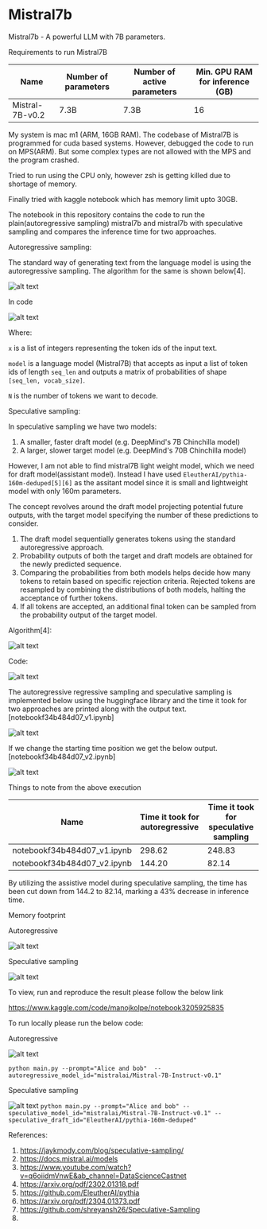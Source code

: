 # Mistral7b

Mistral7b - A powerful LLM with 7B parameters.

Requirements to run Mistral7B

| Name    | Number of parameters | Number of active parameters | Min. GPU RAM for inference (GB) |
| -------- | ------- |-------- | ------- |
| Mistral-7B-v0.2  | 7.3B    |   7.3B      |   16      |

My system is mac m1 (ARM, 16GB RAM). 
The codebase of Mistral7B is programmed for cuda based systems.
However, debugged the code to run on MPS(ARM). But some complex types are not allowed with the MPS and the program crashed. 

Tried to run using the CPU only, however zsh is getting killed due to shortage of memory.

Finally tried with kaggle notebook which has memory limit upto 30GB.

The notebook in this repository contains the code to run the plain(autoregressive sampling) mistral7b and mistral7b with speculative sampling and compares the inference time for two approaches.

Autoregressive sampling:

The standard way of generating text from the language model is using the autoregressive sampling. The algorithm for the same is shown below[4].

![alt text](images/img1.png "Title")

In code

![alt text](images/img2.png "Title")

Where:

`x` is a list of integers representing the token ids of the input text.

`model` is a language model (Mistral7B) that accepts as input a list of token ids of length `seq_len` and outputs a matrix of probabilities of shape `[seq_len, vocab_size]`.

`N` is the number of tokens we want to decode.

Speculative sampling:

In speculative sampling we have two models:

1. A smaller, faster draft model (e.g. DeepMind's 7B Chinchilla model)
2. A larger, slower target model (e.g. DeepMind's 70B Chinchilla model)

However, I am not able to find mistral7B light weight model, which we need for draft model(assistant model). Instead I have used 
`EleutherAI/pythia-160m-deduped[5][6]` as the assitant model since it is small and lightweight model with only 160m parameters.

The concept revolves around the draft model projecting potential future outputs, with the target model specifying the number of these predictions to consider.

1. The draft model sequentially generates tokens using the standard autoregressive approach.
2. Probability outputs of both the target and draft models are obtained for the newly predicted sequence.
3. Comparing the probabilities from both models helps decide how many tokens to retain based on specific rejection criteria. Rejected tokens are resampled by combining the distributions of both models, halting the acceptance of further tokens.
4. If all tokens are accepted, an additional final token can be sampled from the probability output of the target model.

Algorithm[4]:

![alt text](images/img3.png "Title")

Code:

![alt text](images/img4.png "Title")

The autoregressive regressive sampling and speculative sampling is implemented below using the huggingface library and the time it took for two approaches are printed along with the output text. [notebookf34b484d07_v1.ipynb]

![alt text](images/img5.png "Title")

If we change the starting time position we get the below output.[notebookf34b484d07_v2.ipynb]

![alt text](images/img6.png "Title")

Things to note from the above execution

| Name    | Time it took for autoregressive | Time it took for speculative sampling | 
| -------- | ------- |-------- |
| notebookf34b484d07_v1.ipynb  | 298.62    |   248.83    |
| notebookf34b484d07_v2.ipynb  | 144.20    |   82.14    |

By utilizing the assistive model during speculative sampling, the time has been cut down from 144.2 to 82.14, marking a 43% decrease in inference time.

Memory footprint

Autoregressive

![alt text](images/img7.png "Title")

Speculative sampling

![alt text](images/img8.png "Title")

To view, run and reproduce the result please follow the below link

https://www.kaggle.com/code/manojkolpe/notebook3205925835

To run locally please run the below code:

Autoregressive

![alt text](images/img9.png "Title")

`python main.py --prompt="Alice and bob"  --autoregressive_model_id="mistralai/Mistral-7B-Instruct-v0.1"` 

Speculative sampling

![alt text](images/img10.png "Title")
`python main.py --prompt="Alice and bob" --speculative_model_id="mistralai/Mistral-7B-Instruct-v0.1" --speculative_draft_id="EleutherAI/pythia-160m-deduped"`

References:

1. https://jaykmody.com/blog/speculative-sampling/ 
2. https://docs.mistral.ai/models
3. https://www.youtube.com/watch?v=q6oiidmVnwE&ab_channel=DataScienceCastnet
4. https://arxiv.org/pdf/2302.01318.pdf
5. https://github.com/EleutherAI/pythia
6. https://arxiv.org/pdf/2304.01373.pdf
7. https://github.com/shreyansh26/Speculative-Sampling 
8. 
